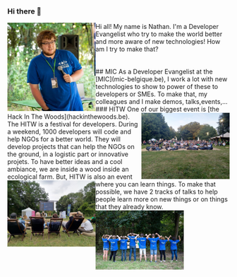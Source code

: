 ### Hi there 👋
<img align="left" src="https://github.com/thelittlewozniak/thelittlewozniak/blob/master/FB_IMG_1565035306465.jpg" width="200">
Hi all! My name is Nathan. I'm a Developer Evangelist who try to make the world better and more aware of new technologies!
How am I try to make that?
<br />
<br />
<br />
## MIC
As a Developer Evangelist at the [MIC](mic-belgique.be), I work a lot with new technologies to show to power of these to developers or SMEs.
To make that, my colleagues and I make demos, talks,events,... 
### HITW
One of our biggest event is [the Hack In The Woods](hackinthewoods.be).
<img align="right" src="https://github.com/thelittlewozniak/thelittlewozniak/blob/master/IMG_20190801_210554.jpg" width="200">
The HITW is a festival for developers. During a weekend, 1000 developers will code and help NGOs for a better world. 
They will develop projects that can help the NGOs on the ground, in a logistic part or innovative projets. 
To have better ideas and a cool ambiance, we are inside a wood inside an ecological farm.

<img align="left" src="https://github.com/thelittlewozniak/thelittlewozniak/blob/master/IMG_20190803_155706.jpg" width="200">
But, HITW is also an event where you can learn things. To make that possible, we have 2 tracks of talks to help people learn more on new things or on things that they already know.
<img align="left" src="https://github.com/thelittlewozniak/thelittlewozniak/blob/master/FB_IMG_1565632735952.jpg" width="200">

<!--
**thelittlewozniak/thelittlewozniak** is a ✨ _special_ ✨ repository because its `README.md` (this file) appears on your GitHub profile.
Here are some ideas to get you started:

- 🔭 I’m currently working on ...
- 🌱 I’m currently learning ...
- 👯 I’m looking to collaborate on ...
- 🤔 I’m looking for help with ...
- 💬 Ask me about ...
- 📫 How to reach me: ...
- 😄 Pronouns: ...
- ⚡ Fun fact: ...
-->
